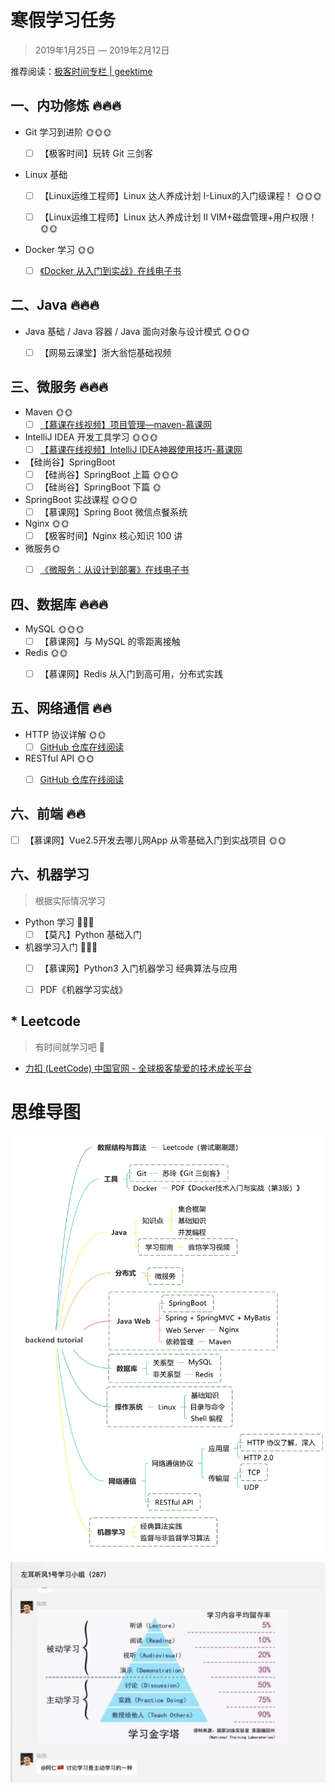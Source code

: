 # 寒假学习任务

> 2019年1月25日 — 2019年2月12日

推荐阅读：[极客时间专栏 | geektime](http://geektime.biodwhu.cn/)



## 一、内功修炼 🔥🔥🔥

- Git 学习到进阶 🌞🌞🌞
  -  [ ] 【极客时间】玩转 Git 三剑客


- Linux 基础
  -  [ ] 【Linux运维工程师】Linux 达人养成计划 I-Linux的入门级课程！ 🌞🌞🌞
  -  [ ] 【Linux运维工程师】Linux 达人养成计划 II VIM+磁盘管理+用户权限！ 🌞🌞


- Docker 学习 🌞🌞
  -  [ ] [《Docker 从入门到实战》在线电子书](https://yeasy.gitbooks.io/docker_practice/content/introduction/)



## 二、Java 🔥🔥🔥

- Java 基础 / Java 容器 / Java 面向对象与设计模式 🌞🌞🌞
  -  [ ] 【网易云课堂】浙大翁恺基础视频



## 三、微服务 🔥🔥🔥

- Maven 🌞🌞
  -  [ ]  [【慕课在线视频】项目管理—maven-慕课网](https://www.imooc.com/learn/443)

- IntelliJ IDEA 开发工具学习 🌞🌞🌞
  -  [ ] [【慕课在线视频】IntelliJ IDEA神器使用技巧-慕课网](https://www.imooc.com/learn/924)

- 【硅尚谷】SpringBoot
  -  [ ] 【硅尚谷】SpringBoot 上篇 🌞🌞🌞
  -  [ ] 【硅尚谷】SpringBoot 下篇 🌞

- SpringBoot 实战课程 🌞🌞🌞
  -  [ ] 【慕课网】Spring Boot 微信点餐系统

- Nginx 🌞🌞
  -  [ ] 【极客时间】Nginx 核心知识 100 讲

- 微服务🌞
  -  [ ]  [《微服务：从设计到部署》在线电子书](https://github.com/DocsHome/microservices)



## 四、数据库 🔥🔥🔥

- MySQL 🌞🌞🌞
  -  [ ] 【慕课网】与 MySQL 的零距离接触

- Redis 🌞🌞
  -  [ ] 【慕课网】Redis 从入门到高可用，分布式实践



## 五、网络通信 🔥🔥

- HTTP 协议详解 🌞🌞
  -  [ ]  [GitHub 仓库在线阅读](https://github.com/frank-lam/fullstack-tutorial/blob/master/notes/%E8%AE%A1%E7%AE%97%E6%9C%BA%E7%BD%91%E7%BB%9C.md#%E7%AC%AC%E4%BA%8C%E9%83%A8%E5%88%86%E5%BA%94%E7%94%A8%E5%B1%82http)

- RESTful API 🌞🌞
  -  [ ] [GitHub 仓库在线阅读](https://github.com/frank-lam/fullstack-tutorial/blob/master/notes/RESTful%20API.md)



## 六、前端 🔥🔥

  -  [ ] 【慕课网】Vue2.5开发去哪儿网App 从零基础入门到实战项目 🌞🌞



## 六、机器学习

> 根据实际情况学习

- Python 学习 🐷🐷🐷
  -  [ ] 【莫凡】Python 基础入门

- 机器学习入门 🐷🐷🐷
  -  [ ] 【慕课网】Python3 入门机器学习 经典算法与应用
  -  [ ] PDF《机器学习实战》



## * Leetcode

> 有时间就学习吧 🐷

- [力扣 (LeetCode) 中国官网 - 全球极客挚爱的技术成长平台](https://leetcode-cn.com/)





# 思维导图

![backend-tutorial](assets/backend-tutorial.svg)



![1548344484125](assets/1548344484125.png)